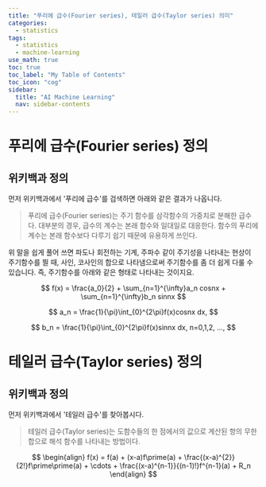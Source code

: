 ```yaml
---
title: "푸리에 급수(Fourier series), 테일러 급수(Taylor series) 의미" 
categories:
  - statistics
tags:
  - statistics
  - machine-learning
use_math: true
toc: true
toc_label: "My Table of Contents"
toc_icon: "cog"
sidebar:
  title: "AI Machine Learning"
  nav: sidebar-contents
---
```


# 푸리에 급수(Fourier series) 정의

## 위키백과 정의

먼저 위키백과에서 '푸리에 급수'를 검색하면 아래와 같은 결과가 나옵니다. 

> 푸리에 급수(Fourier series)는 주기 함수를 삼각함수의 가중치로 분해한 급수다. 
대부분의 경우, 급수의 계수는 본래 함수와 일대일로 대응한다. 
함수의 푸리에 계수는 본래 함수보다 다루기 쉽기 때문에 유용하게 쓰인다. 

위 말을 쉽게 풀어 쓰면 파도나 회전하는 기계, 주파수 같이 주기성을 나타내는 현상이 주기함수를 띌 때, 
사인, 코사인의 합으로 나타냄으로써 
주기함수를 좀 더 쉽게 다룰 수 있습니다. 즉, 주기함수를 아래와 같은 형태로 나타내는 것이지요.

$$ f(x) = \frac{a_0}{2} + \sum_{n=1}^{\infty}a_n cosnx + \sum_{n=1}^{\infty}b_n sinnx $$

$$ a_n = \frac{1}{\pi}\int_{0}^{2\pi}f(x)cosnx dx, $$

$$ b_n = \frac{1}{\pi}\int_{0}^{2\pi}f(x)sinnx dx, n=0,1,2, ..., $$


# 테일러 급수(Taylor series) 정의

## 위키백과 정의 

먼저 위키백과에서 '테일러 급수'를 찾아봅시다.

> 테일러 급수(Taylor series)는 도함수들의 한 점에서의 값으로 계산된 항의 무한합으로 해석 함수를 나타내는 방법이다. 

$$ 
\begin{align}
f(x) = f(a) + (x-a)f\prime(a) + \frac{(x-a)^{2}}{2!}f\prime\prime(a) + \cdots + \frac{(x-a)^{n-1}}{(n-1)!}f^{n-1}(a) + R_n 
\end{align}
$$
